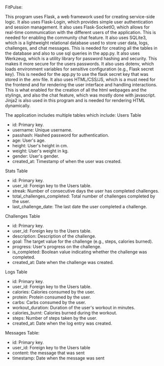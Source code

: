 FitPulse:

This program uses Flask, a web framework used for creating service-side logic. It also uses Flask-Login, which provides simple user authentication and session management. It also uses Flask-SocketIO, which allows for real-time communication with the different users of the application. This is needed for enabling the community chat feature. It also uses SQLite3, which is a lightweight relational database used to store user data, logs, challenges, and chat messages. This is needed for creating all the tables in the database and also to use sql queries in the app.py. It also uses Werkzeug, which is a utility library for password hashing and security. This makes it more secure for the users passwords. It also uses dotenv, which loads environment variables for sensitive configuration (e.g., Flask secret key). This is needed for the app.py to use the flask secret key that was stored in the .env file. It also uses HTML/CSS/JS, which is a must need for the frontend and for rendering the user interface and handling interactions. This is what enabled for the creation of all the html webpages and the stylings, and also the chat feature, which was mostly done with javascript. Jinja2 is also used in this program and is needed for rendering HTML dynamically.


The application includes multiple tables which include: 
Users Table
- id: Primary key.
- username: Unique username.
- passhash: Hashed password for authentication.
- age: User's age.
- height: User's height in cm.
- weight: User's weight in kg.
- gender: User's gender.
- created_at: Timestamp of when the user was created.

 Stats Table

- id: Primary key.
- user_id: Foreign key to the Users table.
- streak: Number of consecutive days the user has completed challenges.
- total_challenges_completed: Total number of challenges completed by the user.
- last_challenge_date: The last date the user completed a challenge.

Challenges Table

- id: Primary key.
- user_id: Foreign key to the Users table.
- description: Description of the challenge.
- goal: The target value for the challenge (e.g., steps, calories burned).
- progress: User's progress on the challenge.
- is_completed: Boolean value indicating whether the challenge was completed.
- created_at: Date when the challenge was created.

 Logs Table

- id: Primary key.
- user_id: Foreign key to the Users table.
- calories: Calories consumed by the user.
- protein: Protein consumed by the user.
- carbs: Carbs consumed by the user.
- workout_duration: Duration of the user's workout in minutes.
- calories_burnt: Calories burned during the workout.
- steps: Number of steps taken by the user.
- created_at: Date when the log entry was created.

Messages Table:
- id: Primary key.
- user_id: Foreign key to the Users table
- content: the message that was sent
- timestamp: Date when the message was sent
